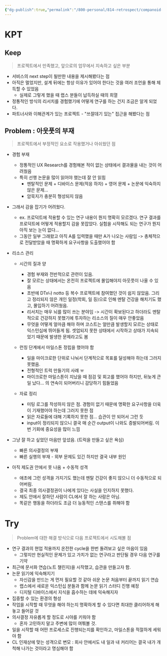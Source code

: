 ```yaml
---
{"dg-publish":true,"permalink":"/800-personal/814-retrospect/companoid-labs-externship-1/","dgHomeLink":true,"dgPassFrontmatter":false}
---
```




# KPT
## Keep
>프로젝트에서 만족했고, 앞으로의 업무에서 지속하고 싶은 부분
- 서비스의 next step이 될만한 내용을 제시해봤다는 점
- 아직은 멀었지만, 설계 뒤에는 항상 이유가 있어야 한다는 것을 여러 조언을 통해 체득할 수 있었음
	- 실제로 그렇게 했을 때 랩스 분들이 납득하실 때의 희열
- 정통적인 방식의 리서치를 경험했기에 어떻게 연구를 하는 건지 조금은 알게 되었다.
- 파트너사와 이해관계가 있는 프로젝트 - "쓰잘데기 있는" 접근을 해봤다는 점


## **Problem** : 아웃풋의 부재
>프로젝트에서 부정적인 요소로 작용했거나 아쉬웠던 점
- 경험 부재
	- 정통적인 UX Research를 경험해본 적이 없는 상태에서 결과물을 내는 것이 어려웠음
	- 특히 선행 논문을 많이 읽어야 했는데 잘 안 읽힘
		- 멘탈적인 문제 + 디바이스 문제(적응 하자) + 영어 문제 + 논문에 익숙하지 않은 문제...
		- 암묵지가 충분히 형성되지 않음

- 그래서 감을 잡기가 어려웠다.
	- ex. 프로덕트에 적용할 수 있는 연구 내용이 뭔지 명확히 모르겠다. 연구 결과를 프로덕트에 어떻게 적용할지 감을 못잡았다. 실험을 시작해도 되는 연구가 뭔지 아직 보는 눈이 없다...
	- 그동안 일부 그래왔고 아직 A를 입력했을 때만 A가 나오는 사람임 -> 총체적으로 전달받았을 때 명확하게 요구사항을 도출했어야 함

- 리소스 관리
	- 시간의 질과 양
		- 경험 부재와 전반적으로 관련이 있음.
		- 잘 모르는 상태에서는 온전히 프로젝트에 몰입해야지 아웃풋이 나올 수 있음
		- 초반에 DTx나 notto 등 복수 프로젝트에 참여했던 것이 쉽지 않았음. 그리고 정리되지 않은 개인 일정(학회, 일 등)으로 인해 멘탈 건강을 해치기도 했고, 몰입하기 어려웠음.
		- 리서치는 매우 뇌를 많이 쓰는 분야임 -> 시간이 확보된다고 하더라도 멘탈적으로 건강하지 못했기에 투자하는 리소스의 질이 매우 안좋았음
		- 무엇을 어떻게 얼마큼 해야 하며 코스트는 얼만큼 발생할지 모르는 상태로 익스턴십에 뛰어들게 됨. 셋업되지 못한 상태에서 시작하고 상태가 지속되었기 때문에 발생한 문제라고도 봄
		
	-  런칭 단계에서 마일스톤 정립을 했어야 함
		- 일을 마이크로한 단위로 나눠서 단계적으로 목표를 달성해야 하는데 그러지 못했음.
		- 전형적인 트럭 만들기의 사례 ㅠ
		- 마이크로한 마일스톤이 지났을 때 점검 및 회고를 했어야 하지만, 뒤늦게 큰일 났다... 의 연속이 되어버리니 감당하기 힘들었음
	
	- 자료 정리
		- 미팅 로그를 작성하지 않은 점. 경험이 없기 때문에 명확한 요구사항을 더욱이 기재했어야 하는데 그러지 못한 점
		- 읽은 자료들에 대해 기록하지 못한 점... 습관이 안 되어서 그런 듯
		- input이 정리되지 않으니 결국 매 순간 output이 나와도 증발되어버림. 이번 기회에 중요성을 많이 느낌

- 그냥 잘 하고 싶었던 마음만 앞섰음. (트럭을 만들고 싶은 욕심)
	- 빠른 의사결정의 부재
	- 빠른 실행의 부재 - 외부 문제도 있긴 하지만 결국 내부 원인

- 아직 제도권 안에서 못 나옴 + 수동적 성격
	- 애초에 그런 성격을 가지기도 했는데 멘탈 건강이 좋지 않으니 더 수동적으로 되어버림.
	- 결국 최종 의사결정권이 나에게 있다는 사실을 인지하지 못했다.
	- 제도 안에서 잘하던 사람이 CL에서 잘 하는 사람은 아님.
	- 똑같은 행동을 하더라도 조금 더 능동적인 스탠스를 취해야 함


# **Try**
>Problem에 대한 해결 방식으로 다음 프로젝트에서 시도해볼 점

- 연구 결과의 현업 적용까지 온전한 cycle을 한번 돌려보고 싶은 마음이 있음
	- 그렇지만 현실적인 문제가 있고 가치가 없는 연구라고 판단될 경우 다음 연구를 기약
- 최근에 문서화 연습(노트 챌린지)을 시작했고, 습관을 만들고자 함.
- 논문 읽기에 익숙해지기
	- 자신감을 만드는 게 먼저 필요할 것 같아 쉬운 논문 처음부터 끝까지 읽기 연습
	- 랩스에서 새로운 익스턴십 분들과 함께 논문 읽기 스터디 진행 예정
	- 디지털 디바이스에서 지식을 흡수하는 데에 익숙해지자
- 집중할 수 있는 환경의 형성
- 작업을 시작할 때 무엇을 해야 하는지 명확하게 할 수 있다면 최대한 클리어하게 해놓고 들어갈 것
- 의사결정 자유롭게 할 정도로 시야를 키워야 함
	- 혼자 고민하지 말고 주변에 많이 여쭤볼 것.
- 일을 시작할 때 어떤 프로세스로 진행되는지를 확인하고, 마일스톤을 적절하게 세워야 함
- CL 인재상에 맞는 성격으로 변모 : 회사 안에서도 내 일과 내 커리어는 결국 내가 개척해 나가는 것이라고 명심해야 함
